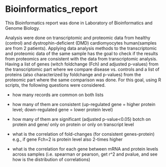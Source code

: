 # Bioinformatics_report

This Bioinformatics report was done in Laboratory of Bioinformatics and Genome Biology.



Analysis were done on transcriptomic and proteomic data from healthy (control) and dystrophin-deficient (DMD) cardiomyocytes human(samples are from 2 patients). Applying data analysis methods to the transcriptomic and proteomic data of the same sample has the goal to check if the results from proteomics are consistent with the data from transcriptomic analysis. Having a list of genes (witch foldchange (Fch) and adjusted p-values) from the transcriptomic part where we compare disease vs. controls and a list of proteins (also characterized by foldchange and p-values) from the proteomic part where the same comparison was done. For this goal, using R scripts, the following questions were considered.

- how many records are common on both lists

- how many of them are consistent (up-regulated gene = higher protein level; down-regulated gene = lower protein level)

- how many of them are significant (adjusted p-value<0.05) botch on protein and gene/ only on protein or only on transcript level

- what is the correlation of fold-changes (for consistent genes-protein) e.g., if gene Fch=2 is protein level also 2-times higher

- what is the correlation for each gene between mRNA and protein levels across samples (i.e. spearman or pearson, get r^2 and pvalue, and see how is the distribution of correlations)

